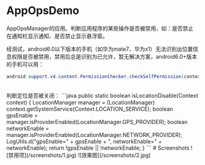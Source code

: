 # AppOpsDemo
AppOpsManager的应用。判断应用程序的某些操作是否被禁用，如：是否禁止在通知栏显示通知、是否禁止显示悬浮窗。   

经测试，android6.0以下版本的手机（如华为mate7、华为x1）无法识别出位置信息权限是否被禁用，禁用后总是识别为已允许，暂无解决方案，android6.0+版本的手机可以用：
```java
android.support.v4.content.PermissionChecker.checkSelfPermission(context, permission) == PackageManager.PERMISSION_GRANTED
```
<br />
判断定位是否被关闭：
```java
    public static boolean isLocationDisable(Context context) {
        LocationManager manager = (LocationManager) context.getSystemService(Context.LOCATION_SERVICE);
        boolean gpsEnable = manager.isProviderEnabled(LocationManager.GPS_PROVIDER);
        boolean networkEnable = manager.isProviderEnabled(LocationManager.NETWORK_PROVIDER);
        LogUtils.d("gpsEnable=" + gpsEnable + ", networkEnable=" + networkEnable);
        return !gpsEnable || !networkEnable;
    }
```
# Screenshots
![禁用项](/screenshots/1.jpg)   
![效果图](/screenshots/2.jpg)
